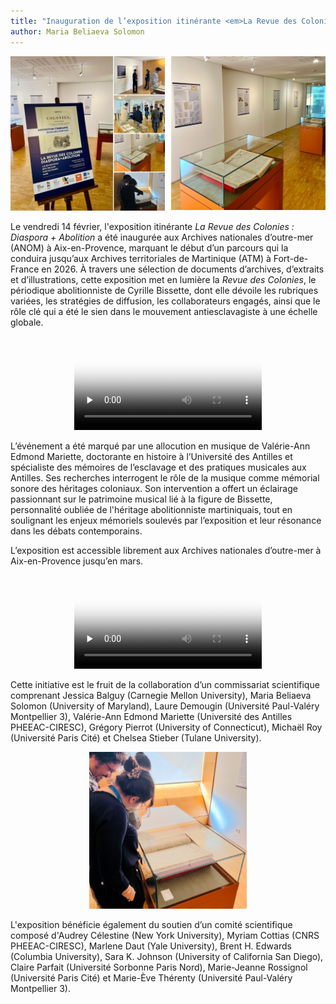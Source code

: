 ```yaml
---
title: "Inauguration de l’exposition itinérante <em>La Revue des Colonies : Diaspora + Abolition</em>"
author: Maria Beliaeva Solomon
---
```


<div style="display:flex; gap:10px">
  <span style="width: 50%">
    <img src="../../../images/news/expo1.jpg" alt="Collage of the conference poster and attendees walking through the exhibition." /> 
  </span>
  <span style="width: 50%">
    <img src="../../../images/news/expo2.jpg" alt="Posters and original documents on display." /> 
  </span>
</div>

Le vendredi 14 février, l'exposition itinérante *La Revue des Colonies : Diaspora + Abolition* a été inaugurée aux Archives nationales d’outre-mer (ANOM) à Aix-en-Provence, marquant le début d’un parcours qui la conduira jusqu’aux Archives territoriales de Martinique (ATM) à Fort-de-France en 2026. À travers une sélection de documents d’archives, d’extraits et d’illustrations, cette exposition met en lumière la *Revue des Colonies*, le périodique abolitionniste de Cyrille Bissette, dont elle dévoile les rubriques variées, les stratégies de diffusion, les collaborateurs engagés, ainsi que le rôle clé qui a été le sien dans le mouvement antiesclavagiste à une échelle globale.

<div style="text-align: center">  
  <video controls preload="none" poster="/video/expo1-thumb.png">
    <source src="/video/expo1.mp4" type="video/mp4">
  </video>
</div>

L’événement a été marqué par une allocution en musique de Valérie-Ann Edmond Mariette, doctorante en histoire à l’Université des Antilles et spécialiste des mémoires de l’esclavage et des pratiques musicales aux Antilles. Ses recherches interrogent le rôle de la musique comme mémorial sonore des héritages coloniaux. Son intervention a offert un éclairage passionnant sur le patrimoine musical lié à la figure de Bissette, personnalité oubliée de l'héritage abolitionniste martiniquais, tout en soulignant les enjeux mémoriels soulevés par l’exposition et leur résonance dans les débats contemporains.

L’exposition est accessible librement aux Archives nationales d’outre-mer à Aix-en-Provence jusqu’en mars.

<div style="text-align: center">  
  <video controls preload="none" poster="/video/expo2-thumb.png">
    <source src="/video/expo2.mp4" type="video/mp4">
  </video>  
</div>

Cette initiative est le fruit de la collaboration d’un commissariat scientifique comprenant Jessica Balguy (Carnegie Mellon University), Maria Beliaeva Solomon (University of Maryland), Laure Demougin (Université Paul-Valéry Montpellier 3), Valérie-Ann Edmond Mariette (Université des Antilles PHEEAC-CIRESC), Grégory Pierrot (University of Connecticut), Michaël Roy (Université Paris Cité) et Chelsea Stieber (Tulane University).

<div style="width: 50%; margin: 0 auto">  
  <img src="../../../images/news/expo4.jpg" alt="Attendants looking at an original document." />  
</div> 

L'exposition bénéficie également du soutien d’un comité scientifique composé d'Audrey Célestine (New York University), Myriam Cottias (CNRS PHEEAC-CIRESC), Marlene Daut (Yale University), Brent H. Edwards (Columbia University), Sara K. Johnson (University of California San Diego), Claire Parfait (Université Sorbonne Paris Nord), Marie-Jeanne Rossignol (Université Paris Cité) et Marie-Ève Thérenty (Université Paul-Valéry Montpellier 3).


